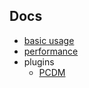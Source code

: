 ## Docs

  * [basic usage](basic_usage.md)
  * [performance](performance.md)
  * plugins
    * [PCDM](../pyfc4/plugins/pcdm)
